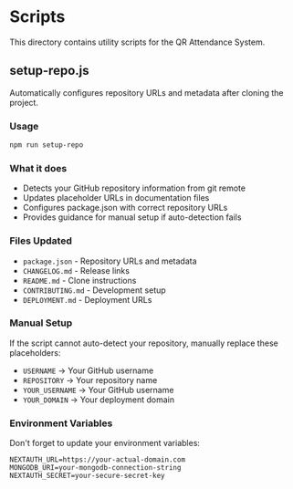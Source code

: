 # Scripts

This directory contains utility scripts for the QR Attendance System.

## setup-repo.js

Automatically configures repository URLs and metadata after cloning the project.

### Usage

```bash
npm run setup-repo
```

### What it does

- Detects your GitHub repository information from git remote
- Updates placeholder URLs in documentation files
- Configures package.json with correct repository URLs
- Provides guidance for manual setup if auto-detection fails

### Files Updated

- `package.json` - Repository URLs and metadata
- `CHANGELOG.md` - Release links
- `README.md` - Clone instructions
- `CONTRIBUTING.md` - Development setup
- `DEPLOYMENT.md` - Deployment URLs

### Manual Setup

If the script cannot auto-detect your repository, manually replace these placeholders:

- `USERNAME` → Your GitHub username
- `REPOSITORY` → Your repository name  
- `YOUR_USERNAME` → Your GitHub username
- `YOUR_DOMAIN` → Your deployment domain

### Environment Variables

Don't forget to update your environment variables:

```env
NEXTAUTH_URL=https://your-actual-domain.com
MONGODB_URI=your-mongodb-connection-string
NEXTAUTH_SECRET=your-secure-secret-key
```